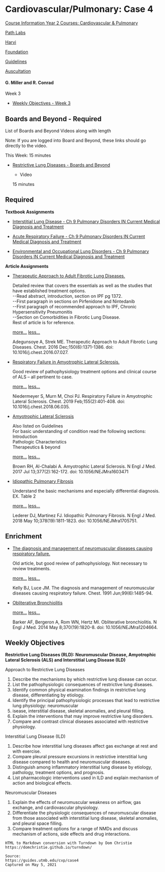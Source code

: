 # Cardiovascular/Pulmonary: Case 4

[Course Information Year 2 Courses: Cardiovascular & Pulmonary](/usmle/cvp/course-information.html)

[Path Labs](/usmle/cvp/pathlabs.html)

[Harvi](/usmle/cvp/harvi.html)

[Foundation](/usmle/cvp/foundation.html)

[Guidelines](/usmle/cvp/guidelines.html)

[Auscultation](/usmle/cvp/auscultation.html)

#### G. Miller and R. Conrad

Week 3

*   [Weekly Objectives - Week 3](https://guides.utmb.edu/ld.php?content_id=55680066)
    

## Boards and Beyond - Required

List of Boards and Beyond Videos along with length

Note: If you are logged into Board and Beyond, these links should go directly to the video.

This Week: 15 minutes

*   [Restrictive Lung Diseases - Boards and Beyond](https://www.boardsbeyond.com/members/video.cfm?ID=1AFA34A7F984EEABDBB0A7D494132EE5&moduleID=35&subMod=37)
    
    *   Video
    
    15 minutes
    

## Required

**Textbook Assignments**

*   [Interstitial Lung Disease - Ch 9 Pulmonary Disorders IN Current Medical Diagnosis and Treatment](http://libux.utmb.edu/login?url=https://accessmedicine.mhmedical.com/content.aspx?bookid=2449&sectionid=194434470#1161636621)
    
*   [Acute Respiratory Failure - Ch 9 Pulmonary Disorders IN Current Medical Diagnosis and Treatment](http://libux.utmb.edu/login?url=https://accessmedicine.mhmedical.com/content.aspx?bookid=2449&sectionid=194434470#1161636626)
    
*   [Environmental and Occupational Lung Disorders - Ch 9 Pulmonary Disorders IN Current Medical Diagnosis and Treatment](http://libux.utmb.edu/login?url=https://accessmedicine.mhmedical.com/content.aspx?bookid=2449&sectionid=194434470#1161636623)
    

**Article Assignments**

*   [Therapeutic Approach to Adult Fibrotic Lung Diseases.](https://doi.org/10.1016/j.chest.2016.07.027)
    
    Detailed review that covers the essentials as well as the studies that have established treatment options.  
    \--Read abstract, introduction, section on IPF pg 1372.  
    \--First paragraph in sections on Pirfenidone and Nintedanib  
    \--First paragraph of recommended approach to IPF, Chronic Hypersensitivity Pneumonitis  
    \--Section on Comorbidities in Fibrotic Lung Disease.  
    Rest of article is for reference.
    
    [more...](javascript:void(0);) [less...](javascript:void(0);)
    
    Adegunsoye A, Strek ME. Therapeutic Approach to Adult Fibrotic Lung Diseases. Chest. 2016 Dec;150(6):1371-1386. doi: 10.1016/j.chest.2016.07.027.
    
*   [Respiratory Failure in Amyotrophic Lateral Sclerosis.](http://libux.utmb.edu/login?url=https://doi.org/10.1016/j.chest.2018.06.035)
    
    Good review of pathophysiology treatment options and clinical course of ALS – all pertinent to case.
    
    [more...](javascript:void(0);) [less...](javascript:void(0);)
    
    Niedermeyer S, Murn M, Choi PJ. Respiratory Failure in Amyotrophic Lateral Sclerosis. Chest. 2019 Feb;155(2):401-408. doi: 10.1016/j.chest.2018.06.035.
    
*   [Amyotrophic Lateral Sclerosis](http://libux.utmb.edu/login?url=https://doi.org/10.1056/NEJMra1603471)
    
    Also listed on Guidelines  
    For basic understanding of condition read the following sections:  
    Introduction  
    Pathologic Characteristics  
    Therapeutics & beyond
    
    [more...](javascript:void(0);) [less...](javascript:void(0);)
    
    Brown RH, Al-Chalabi A. Amyotrophic Lateral Sclerosis. N Engl J Med. 2017 Jul 13;377(2):162-172. doi: 10.1056/NEJMra1603471
    
*   [Idiopathic Pulmonary Fibrosis](http://libux.utmb.edu/login?url=https://doi.org/10.1056/NEJMra1705751)
    
    Understand the basic mechanisms and especially differential diagnosis. EX. Table 2
    
    [more...](javascript:void(0);) [less...](javascript:void(0);)
    
    Lederer DJ, Martinez FJ. Idiopathic Pulmonary Fibrosis. N Engl J Med. 2018 May 10;378(19):1811-1823. doi: 10.1056/NEJMra1705751.
    

## Enrichment

*   [The diagnosis and management of neuromuscular diseases causing respiratory failure.](http://libux.utmb.edu/login?url=https://doi.org/10.1378/chest.99.6.1485)
    
    Old article, but good review of pathophysiology. Not necessary to review treatments.
    
    [more...](javascript:void(0);) [less...](javascript:void(0);)
    
    Kelly BJ, Luce JM. The diagnosis and management of neuromuscular diseases causing respiratory failure. Chest. 1991 Jun;99(6):1485-94.
    
*   [Obliterative Bronchiolitis](http://libux.utmb.edu/login?url=https://doi.org/10.1056/NEJMra1204664)
    
    [more...](javascript:void(0);) [less...](javascript:void(0);)
    
    Barker AF, Bergeron A, Rom WN, Hertz MI. Obliterative bronchiolitis. N Engl J Med. 2014 May 8;370(19):1820-8. doi: 10.1056/NEJMra1204664.
    

## Weekly Objectives

**Restrictive Lung Diseases (RLD): Neuromuscular Disease, Amyotrophic Lateral Sclerosis (ALS) and Interstitial Lung Disease (ILD)**

Approach to Restrictive Lung Diseases

1.  Describe the mechanisms by which restrictive lung disease can occur.
2.  List the pathophysiologic consequences of restrictive lung diseases.
3.  Identify common physical examination findings in restrictive lung disease, differentiating by etiology.
4.  Identify the principal pathophysiologic processes that lead to restrictive lung physiology: neuromuscular
5.  isease, interstitial disease, skeletal anomalies, and pleural filling.
6.  Explain the interventions that may improve restrictive lung disorders.
7.  Compare and contrast clinical diseases associated with restrictive physiology. 

Interstitial Lung Disease (ILD)

1.  Describe how interstitial lung diseases affect gas exchange at rest and with exercise.
2.  Compare pleural pressure excursions in restrictive interstitial lung disease compared to health and neuromuscular diseases.
3.  Distinguish among inflammatory interstitial lung disease by etiology, pathology, treatment options, and prognosis.
4.  List pharmacologic interventions used in ILD and explain mechanism of action and biological effects.

Neuromuscular Diseases

1.  Explain the effects of neuromuscular weakness on airflow, gas exchange, and cardiovascular physiology.
2.  Differentiate the physiologic consequences of neuromuscular disease from those associated with interstitial lung disease, skeletal anomalies, and pleural space filling.
3.  Compare treatment options for a range of NMDs and discuss mechanism of actions, side effects and drug interactions.

```
HTML to Markdown conversion with Turndown by Dom Christie
https://domchristie.github.io/turndown/

Source:
https://guides.utmb.edu/cvp/case4
Captured on May 5, 2021
```
